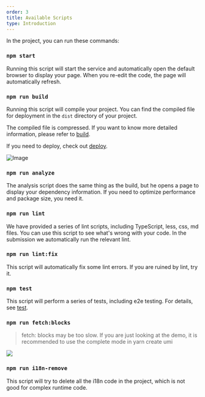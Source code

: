 ```yaml
---
order: 3
title: Available Scripts
type: Introduction
---
```


In the project, you can run these commands:

### `npm start`

Running this script will start the service and automatically open the default browser to display your page. When you re-edit the code, the page will automatically refresh.

### `npm run build`

Running this script will compile your project. You can find the compiled file for deployment in the `dist` directory of your project.

The compiled file is compressed. If you want to know more detailed information, please refer to [build](/docs/build).

If you need to deploy, check out [deploy](/docs/deploy).

![Image](https://user-images.githubusercontent.com/8186664/58555863-2a94d380-824d-11e9-8000-db085c7494f7.png)

### `npm run analyze`

The analysis script does the same thing as the build, but he opens a page to display your dependency information. If you need to optimize performance and package size, you need it.

### `npm run lint`

We have provided a series of lint scripts, including TypeScript, less, css, md files. You can use this script to see what's wrong with your code. In the submission we automatically run the relevant lint.

### `npm run lint:fix`

This script will automatically fix some lint errors. If you are ruined by lint, try it.

### `npm test`

This script will perform a series of tests, including e2e testing. For details, see [test](/doc/ui-test).

### `npm run fetch:blocks`

> fetch: blocks may be too slow. If you are just looking at the demo, it is recommended to use the complete mode in yarn create umi

![](https://user-images.githubusercontent.com/8186664/78555213-1fcca700-783f-11ea-94e6-b1fea09f3553.png)

### `npm run i18n-remove`

This script will try to delete all the i18n code in the project, which is not good for complex runtime code.
